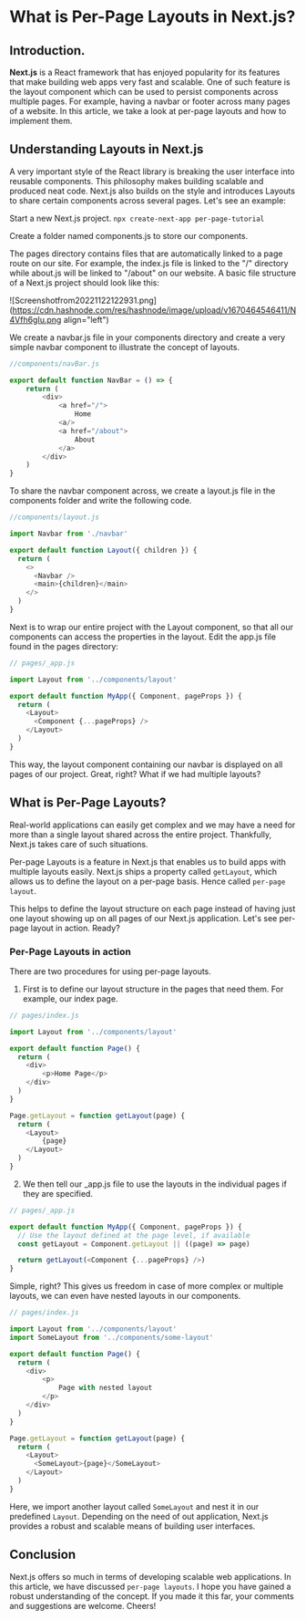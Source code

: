 # What is Per-Page Layouts in Next.js?

## Introduction.

**Next.js** is a React framework that has enjoyed popularity for its features that make building web apps very fast and scalable. One of such feature is the layout component which can be used to persist components across multiple pages. For example, having a navbar or footer across many pages of a website. In this article, we take a look at per-page layouts and how to implement them.

## Understanding Layouts in Next.js

A very important style of the React library is breaking the user interface into reusable components. This philosophy makes building scalable and produced neat code. Next.js also builds on the style and introduces Layouts to share certain components across several pages. Let's see an example:

Start a new Next.js project. `npx create-next-app per-page-tutorial`

Create a folder named components.js to store our components.

The pages directory contains files that are automatically linked to a page route on our site. For example, the index.js file is linked to the "/" directory while about.js will be linked to "/about" on our website. A basic file structure of a Next.js project should look like this:

![Screenshotfrom20221122122931.png](https://cdn.hashnode.com/res/hashnode/image/upload/v1670464546411/N4Vfh6gIu.png align="left")

We create a navbar.js file in your components directory and create a very simple navbar component to illustrate the concept of layouts.

```javascript
//components/navBar.js

export default function NavBar = () => {
	return (
    	<div>
        	<a href="/">
             	Home
            <a/>
            <a href="/about">
            	About
            </a>
        </div>
    )
}
```

To share the navbar component across, we create a layout.js file in the components folder and write the following code.

```javascript
//components/layout.js

import Navbar from './navbar'

export default function Layout({ children }) {
  return (
    <>
      <Navbar />
      <main>{children}</main>
    </>
  )
}
```

Next is to wrap our entire project with the Layout component, so that all our components can access the properties in the layout. Edit the app.js file found in the pages directory:

```javascript
// pages/_app.js

import Layout from '../components/layout'

export default function MyApp({ Component, pageProps }) {
  return (
    <Layout>
      <Component {...pageProps} />
    </Layout>
  )
}
```

This way, the layout component containing our navbar is displayed on all pages of our project. Great, right? What if we had multiple layouts?

## What is Per-Page Layouts?

Real-world applications can easily get complex and we may have a need for more than a single layout shared across the entire project. Thankfully, Next.js takes care of such situations.

Per-page Layouts is a feature in Next.js that enables us to build apps with multiple layouts easily. Next.js ships a property called `getLayout`, which allows us to define the layout on a per-page basis. Hence called `per-page layout`.

This helps to define the layout structure on each page instead of having just one layout showing up on all pages of our Next.js application. Let's see per-page layout in action. Ready?

### Per-Page Layouts in action

There are two procedures for using per-page layouts.

1.  First is to define our layout structure in the pages that need them. For example, our index page.
    

```javascript
// pages/index.js

import Layout from '../components/layout'

export default function Page() {
  return (
    <div>
    	<p>Home Page</p>
    </div>
  )
}

Page.getLayout = function getLayout(page) {
  return (
    <Layout>
     	{page}
    </Layout>
  )
}
```

2.  We then tell our \_app.js file to use the layouts in the individual pages if they are specified.
    

```javascript
// pages/_app.js

export default function MyApp({ Component, pageProps }) {
  // Use the layout defined at the page level, if available
  const getLayout = Component.getLayout || ((page) => page)

  return getLayout(<Component {...pageProps} />)
}
```

Simple, right? This gives us freedom in case of more complex or multiple layouts, we can even have nested layouts in our components.

```javascript
// pages/index.js

import Layout from '../components/layout'
import SomeLayout from '../components/some-layout'

export default function Page() {
  return (
    <div>
    	<p>
            Page with nested layout
        </p>
    </div>
  )
}

Page.getLayout = function getLayout(page) {
  return (
    <Layout>
      <SomeLayout>{page}</SomeLayout>
    </Layout>
  )
}
```

Here, we import another layout called `SomeLayout` and nest it in our predefined `Layout`. Depending on the need of out application, Next.js provides a robust and scalable means of building user interfaces.

## Conclusion

Next.js offers so much in terms of developing scalable web applications. In this article, we have discussed `per-page layouts`. I hope you have gained a robust understanding of the concept. If you made it this far, your comments and suggestions are welcome. Cheers!